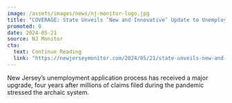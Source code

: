 ```yaml
---
image: /assets/images/news/nj-monitor-logo.jpg
title: "COVERAGE: State Unveils ‘New and Innovative’ Update to Unemployment System"
promoted: 0
date: 2024-05-21
source: NJ Monitor
cta:
  text: Continue Reading
  link: "https://newjerseymonitor.com/2024/05/21/state-unveils-new-and-innovative-update-to-unemployment-system/"
---
```


New Jersey’s unemployment application process has received a major upgrade, four years after millions of claims filed during the pandemic stressed the archaic system.
